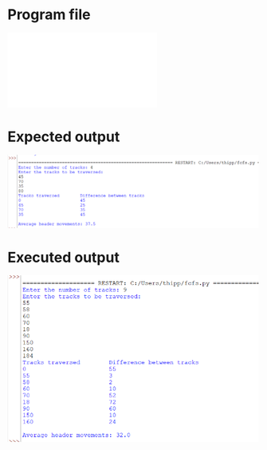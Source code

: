 # Program file
![FCFS](FCFS.py)

# Expected output
![Expectedoutput(FCFS)](Expectedoutput(FCFS).png)

# Executed output
![Executedoutput(FCFS](Executedoutput(FCFS).png)
